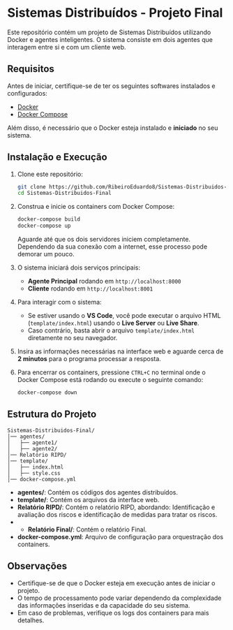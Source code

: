 # Sistemas Distribuídos - Projeto Final

Este repositório contém um projeto de Sistemas Distribuídos utilizando Docker e agentes inteligentes. O sistema consiste em dois agentes que interagem entre si e com um cliente web.

## Requisitos

Antes de iniciar, certifique-se de ter os seguintes softwares instalados e configurados:

- [Docker](https://docs.docker.com/get-docker/)
- [Docker Compose](https://docs.docker.com/compose/install/)

Além disso, é necessário que o Docker esteja instalado e **iniciado** no seu sistema.

## Instalação e Execução

1. Clone este repositório:
   ```sh
   git clone https://github.com/RibeiroEduardo8/Sistemas-Distribuidos-Final.git
   cd Sistemas-Distribuidos-Final
   ```

2. Construa e inicie os containers com Docker Compose:
   ```sh
   docker-compose build
   docker-compose up
   ```

   Aguarde até que os dois servidores iniciem completamente. Dependendo da sua conexão com a internet, esse processo pode demorar um pouco.

3. O sistema iniciará dois serviços principais:
   - **Agente Principal** rodando em `http://localhost:8000`
   - **Cliente** rodando em `http://localhost:8001`

4. Para interagir com o sistema:
   - Se estiver usando o **VS Code**, você pode executar o arquivo HTML (`template/index.html`) usando o **Live Server** ou **Live Share**.
   - Caso contrário, basta abrir o arquivo `template/index.html` diretamente no seu navegador.

5. Insira as informações necessárias na interface web e aguarde cerca de **2 minutos** para o programa processar a resposta.

6. Para encerrar os containers, pressione `CTRL+C` no terminal onde o Docker Compose está rodando ou execute o seguinte comando:
   ```sh
   docker-compose down
   ```

## Estrutura do Projeto

```
Sistemas-Distribuidos-Final/
│── agentes/
│   ├── agente1/
│   ├── agente2/
│── Relatório RIPD/
│── template/
│   ├── index.html
│   ├── style.css
│── docker-compose.yml
```

- **agentes/**: Contém os códigos dos agentes distribuídos.
- **template/**: Contém os arquivos da interface web.
- **Relatório RIPD/**: Contém o relatório RIPD, abordando: Identificação e avaliação dos riscos e identificação de medidas para tratar os riscos.
- - **Relatório Final/**: Contém o relatório Final.
- **docker-compose.yml**: Arquivo de configuração para orquestração dos containers.

## Observações

- Certifique-se de que o Docker esteja em execução antes de iniciar o projeto.
- O tempo de processamento pode variar dependendo da complexidade das informações inseridas e da capacidade do seu sistema.
- Em caso de problemas, verifique os logs dos containers para mais detalhes.
